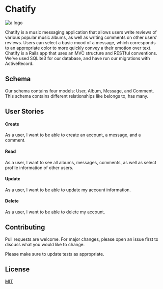 # Chatify                            
![a logo](https://upload.wikimedia.org/wikipedia/commons/thumb/d/d4/Chatify_App_Logo.png/236px-Chatify_App_Logo.png)

Chatify is a music messaging application that allows users write reviews of various popular music albums, as well as writing comments on other users' reviews. Users can select a basic mood of a message, which corresponds to an appropriate color to more quickly convey a their emotion over text. Chatify is a Rails app that uses an MVC structure and RESTful conventions. We've used SQLite3 for our database, and have run our migrations with ActiveRecord. 


## Schema

Our schema contains four models: User, Album, Message, and Comment. This schema contains different relationships like belongs to, has many.


## User Stories

#### Create
As a user, I want to be able to create an account, a message, and a comment.


#### Read
As a user, I want to see all albums, messages, comments, as well as select profile information of other users.


#### Update
As a user, I want to be able to update my account information.


#### Delete
As a user, I want to be able to delete my account.


## Contributing
Pull requests are welcome. For major changes, please open an issue first to discuss what you would like to change.

Please make sure to update tests as appropriate.

## License
[MIT](https://choosealicense.com/licenses/mit/)